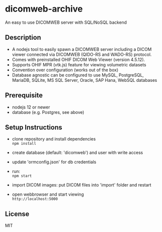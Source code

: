 # dicomweb-archive

An easy to use DICOMWEB server with SQL/NoSQL backend

## Description
* A nodejs tool to easily spawn a DICOMWEB server including a DICOM viewer connected via DICOMWEB (QIDO-RS and WADO-RS) protocol.
* Comes with preinstalled OHIF DICOM Web Viewer (version 4.5.12).
* Supports OHIF MPR (vtk.js) feature for viewing volumetric datasets
* Convention over configuration (works out of the box)
* Database agnostic can be configured to use MySQL, PostgreSQL, MariaDB, SQLite, MS SQL Server, Oracle, SAP Hana, WebSQL databases

## Prerequisite

* nodejs 12 or newer
* database (e.g. Postgres, see above)

## Setup Instructions

* clone repository and install dependencies  
  ```npm install```

* create database (default: 'dicomweb') and user with write access

* update 'ormconfig.json' for db credentials

* run:  
  ```npm start```

* import DICOM images: put DICOM files into 'import' folder and restart  

* open webbrowser and start viewing  
  ```http://localhost:5000```

## License
MIT
